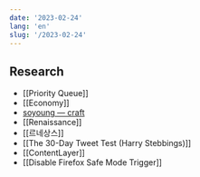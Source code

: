 ```yaml
---
date: '2023-02-24'
lang: 'en'
slug: '/2023-02-24'
---
```


## Research

- [[Priority Queue]]
- [[Economy]]
- [soyoung — craft](https://craft.so-so.dev/)
- [[Renaissance]]
- [[르네상스]]
- [[The 30-Day Tweet Test (Harry Stebbings)]]
- [[ContentLayer]]
- [[Disable Firefox Safe Mode Trigger]]
